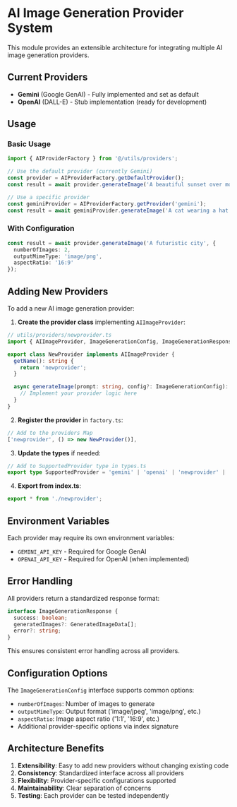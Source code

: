 # AI Image Generation Provider System

This module provides an extensible architecture for integrating multiple AI image generation providers.

## Current Providers

- **Gemini** (Google GenAI) - Fully implemented and set as default
- **OpenAI** (DALL-E) - Stub implementation (ready for development)

## Usage

### Basic Usage

```typescript
import { AIProviderFactory } from '@/utils/providers';

// Use the default provider (currently Gemini)
const provider = AIProviderFactory.getDefaultProvider();
const result = await provider.generateImage('A beautiful sunset over mountains');

// Use a specific provider
const geminiProvider = AIProviderFactory.getProvider('gemini');
const result = await geminiProvider.generateImage('A cat wearing a hat');
```

### With Configuration

```typescript
const result = await provider.generateImage('A futuristic city', {
  numberOfImages: 2,
  outputMimeType: 'image/png',
  aspectRatio: '16:9'
});
```

## Adding New Providers

To add a new AI image generation provider:

1. **Create the provider class** implementing `AIImageProvider`:

```typescript
// utils/providers/newprovider.ts
import { AIImageProvider, ImageGenerationConfig, ImageGenerationResponse } from './types';

export class NewProvider implements AIImageProvider {
  getName(): string {
    return 'newprovider';
  }

  async generateImage(prompt: string, config?: ImageGenerationConfig): Promise<ImageGenerationResponse> {
    // Implement your provider logic here
  }
}
```

2. **Register the provider** in `factory.ts`:

```typescript
// Add to the providers Map
['newprovider', () => new NewProvider()],
```

3. **Update the types** if needed:

```typescript
// Add to SupportedProvider type in types.ts
export type SupportedProvider = 'gemini' | 'openai' | 'newprovider' | 'stability';
```

4. **Export from index.ts**:

```typescript
export * from './newprovider';
```

## Environment Variables

Each provider may require its own environment variables:

- `GEMINI_API_KEY` - Required for Google GenAI
- `OPENAI_API_KEY` - Required for OpenAI (when implemented)

## Error Handling

All providers return a standardized response format:

```typescript
interface ImageGenerationResponse {
  success: boolean;
  generatedImages?: GeneratedImageData[];
  error?: string;
}
```

This ensures consistent error handling across all providers.

## Configuration Options

The `ImageGenerationConfig` interface supports common options:

- `numberOfImages`: Number of images to generate
- `outputMimeType`: Output format ('image/jpeg', 'image/png', etc.)
- `aspectRatio`: Image aspect ratio ('1:1', '16:9', etc.)
- Additional provider-specific options via index signature

## Architecture Benefits

1. **Extensibility**: Easy to add new providers without changing existing code
2. **Consistency**: Standardized interface across all providers
3. **Flexibility**: Provider-specific configurations supported
4. **Maintainability**: Clear separation of concerns
5. **Testing**: Each provider can be tested independently 